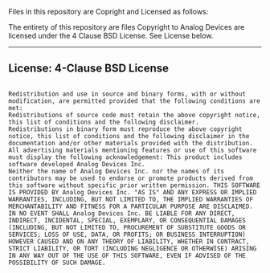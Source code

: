 
Files in this repository are Copright and Licensed as follows:

The entirety of this repository are files Copyright to Analog Devices are licensed under the 4 Clause BSD License. See License below.

--------------------------------------------------------------------------------------

## License: 4-Clause BSD License
<code>
Redistribution and use in source and binary forms, with or without modification, are permitted provided that the following conditions are met:
Redistributions of source code must retain the above copyright notice, this list of conditions and the following disclaimer.
Redistributions in binary form must reproduce the above copyright notice, this list of conditions and the following disclaimer in the documentation and/or other materials provided with the distribution.
All advertising materials mentioning features or use of this software must display the following acknowledgement: This product includes software developed Analog Devices Inc.
Neither the name of Analog Devices Inc. nor the names of its contributors may be used to endorse or promote products derived from this software without specific prior written permission. THIS SOFTWARE IS PROVIDED BY Analog Devices Inc. "AS IS" AND ANY EXPRESS OR IMPLIED WARRANTIES, INCLUDING, BUT NOT LIMITED TO, THE IMPLIED WARRANTIES OF MERCHANTABILITY AND FITNESS FOR A PARTICULAR PURPOSE ARE DISCLAIMED. IN NO EVENT SHALL Analog Devices Inc. BE LIABLE FOR ANY DIRECT, INDIRECT, INCIDENTAL, SPECIAL, EXEMPLARY, OR CONSEQUENTIAL DAMAGES (INCLUDING, BUT NOT LIMITED TO, PROCUREMENT OF SUBSTITUTE GOODS OR SERVICES; LOSS OF USE, DATA, OR PROFITS; OR BUSINESS INTERRUPTION) HOWEVER CAUSED AND ON ANY THEORY OF LIABILITY, WHETHER IN CONTRACT, STRICT LIABILITY, OR TORT (INCLUDING NEGLIGENCE OR OTHERWISE) ARISING IN ANY WAY OUT OF THE USE OF THIS SOFTWARE, EVEN IF ADVISED OF THE POSSIBILITY OF SUCH DAMAGE.
</code>